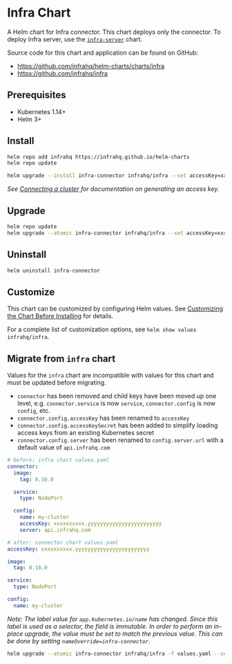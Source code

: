 # Infra Chart

A Helm chart for Infra connector. This chart deploys only the connector. To deploy Infra server, use the [`infra-server`](https://github.com/infrahq/helm-charts/charts/infra-server) chart.

Source code for this chart and application can be found on GitHub:

- https://github.com/infrahq/helm-charts/charts/infra
- https://github.com/infrahq/infra

## Prerequisites

- Kubernetes 1.14+
- Helm 3+

## Install

```bash
helm repo add infrahq https://infrahq.github.io/helm-charts
helm repo update
```

```bash
helm upgrade --install infra-connector infrahq/infra --set accessKey=xxxxxxxxxx.yyyyyyyyyyyyyyyyyyyyyyyy
```

_See [Connecting a cluster](https://infrahq.com/docs/manage/connectors/kubernetes?group-default=Dashboard#connecting-a-cluster) for documentation on generating an access key._

## Upgrade

```bash
helm repo update
helm upgrade --atomic infra-connector infrahq/infra --set accessKey=xxxxxxxxxx.yyyyyyyyyyyyyyyyyyyyyyyy
```

## Uninstall

```bash
helm uninstall infra-connector
```

## Customize

This chart can be customized by configuring Helm values. See [Customizing the Chart Before Installing](https://helm.sh/docs/intro/using_helm/#customizing-the-chart-before-installing) for details.

For a complete list of customization options, see `helm show values infrahq/infra`.

## Migrate from `infra` chart

Values for the `infra` chart are incompatible with values for this chart and must be updated before migrating.

* `connector` has been removed and child keys have been moved up one level, e.g. `connector.service` is now `service`, `connector.config` is now `config`, etc.
* `connector.config.accessKey` has been renamed to `accessKey`
* `connector.config.accessKeySecret` has been added to simplify loading access keys from an existing Kubernetes secret
* `connector.config.server` has been renamed to `config.server.url` with a default value of `api.infrahq.com`

```yaml
# before: infra chart values.yaml
connector:
  image:
    tag: 0.16.0

  service:
    type: NodePort

  config:
    name: my-cluster
    accessKey: xxxxxxxxxx.yyyyyyyyyyyyyyyyyyyyyyyy
    server: api.infrahq.com
```

```yaml
# after: connector chart values.yaml
accessKey: xxxxxxxxxx.yyyyyyyyyyyyyyyyyyyyyyyy

image:
  tag: 0.16.0

service:
  type: NodePort

config:
  name: my-cluster
```

_Note: The label value for `app.kubernetes.io/name` has changed. Since this label is used as a selector, the field is immutable. In order to perform an in-place upgrade, the value must be set to match the previous value. This can be done by setting `nameOverride=infra-connector`._

```bash
helm upgrade --atomic infra-connector infrahq/infra -f values.yaml --set nameOverride=infra-connector
```
